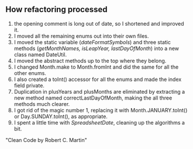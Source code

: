 ## How refactoring processed 
1. the opening comment is long out of date, so I shortened and improved it. 
2. I moved all the remaining enums out into their own files. 
3. I moved the static variable (*dateFormatSymbols*) and three static methods (*getMonthNames, isLeapYear, lastDayOfMonth*) into a new class named DateUtil. 
4. I moved the abstract methods up to the top where they belong. 
5. I changed Month.make to Month.fromInt and did the same for all the other enums. 
6. I also created a toInt() accessor for all the enums and made the index field private. 
7. Duplication in plusYears and plusMonths are eliminated by extracting a new method named correctLastDayOfMonth, making the all three methods much clearer.
8. I got rid of the magic number 1, replacing it with Month.JANUARY.toInt() or Day.SUNDAY.toInt(), as appropriate.
9. I spent a little time with *SpreadsheetDate*, cleaning up the algorithms a bit. 


"Clean Code by Robert C. Martin"   
